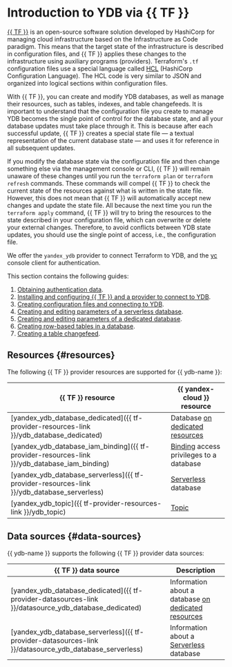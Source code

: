 # Introduction to YDB via {{ TF }}

[{{ TF }}](https://www.terraform.io) is an open-source software solution developed by HashiCorp for managing cloud infrastructure based on the Infrastructure as Code paradigm. This means that the target state of the infrastructure is described in configuration files, and {{ TF }} applies these changes to the infrastructure using auxiliary programs (providers). Terraform's `.tf` configuration files use a special language called [HCL](https://developer.hashicorp.com/terraform/language/syntax) (HashiCorp Configuration Language). The HCL code is very similar to JSON and organized into logical sections within configuration files.

With {{ TF }}, you can create and modify YDB databases, as well as manage their resources, such as tables, indexes, and table changefeeds. It is important to understand that the configuration file you create to manage YDB becomes the single point of control for the database state, and all your database updates must take place through it. This is because after each successful update, {{ TF }} creates a special state file — a textual representation of the current database state — and uses it for reference in all subsequent updates.

If you modify the database state via the configuration file and then change something else via the management console or CLI, {{ TF }} will remain unaware of these changes until you run the `terraform plan` or `terraform refresh` commands. These commands will compel {{ TF }} to check the current state of the resources against what is written in the state file. However, this does not mean that {{ TF }} will automatically accept new changes and update the state file. All because the next time you run the `terraform apply` command, {{ TF }} will try to bring the resources to the state described in your configuration file, which can overwrite or delete your external changes. Therefore, to avoid conflicts between YDB state updates, you should use the single point of access, i.e., the configuration file.

We offer the `yandex_ydb` provider to connect Terraform to YDB, and the [yc](../../cli/quickstart.md) console client for authentication.

This section contains the following guides:
1. [Obtaining authentication data](credentials.md).
1. [Installing and configuring {{ TF }} and a provider to connect to YDB](install.md).
1. [Creating configuration files and connecting to YDB](configure.md).
1. [Creating and editing parameters of a serverless database](serverless-database.md).
1. [Creating and editing parameters of a dedicated database](dedicated-database.md).
1. [Creating row-based tables in a database](row-tables.md).
1. [Creating a table changefeed](cdc.md).

## Resources {#resources}

The following {{ TF }} provider resources are supported for {{ ydb-name }}:

| **{{ TF }} resource** | **{{ yandex-cloud }} resource** |
| --- | --- |
| [yandex_ydb_database_dedicated]({{ tf-provider-resources-link }}/ydb_database_dedicated) | Database [on dedicated resources](../concepts/resources.md#resource-presets) |
| [yandex_ydb_database_iam_binding]({{ tf-provider-resources-link }}/ydb_database_iam_binding) | [Binding](../../iam/concepts/access-control/index.md#access-bindings) access privileges to a database |
| [yandex_ydb_database_serverless]({{ tf-provider-resources-link }}/ydb_database_serverless) | [Serverless](../concepts/resources.md#serverless) database |
| [yandex_ydb_topic]({{ tf-provider-resources-link }}/ydb_topic) | [Topic](https://ydb.tech/docs/en/concepts/topic) |

## Data sources {#data-sources}

{{ ydb-name }} supports the following {{ TF }} provider data sources:

| **{{ TF }} data source** | **Description** |
| --- | --- |
| [yandex_ydb_database_dedicated]({{ tf-provider-datasources-link }}/datasource_ydb_database_dedicated) | Information about a database [on dedicated resources](../concepts/resources.md#resource-presets) |
| [yandex_ydb_database_serverless]({{ tf-provider-datasources-link }}/datasource_ydb_database_serverless) | Information about a [Serverless](../concepts/resources.md#serverless) database |
